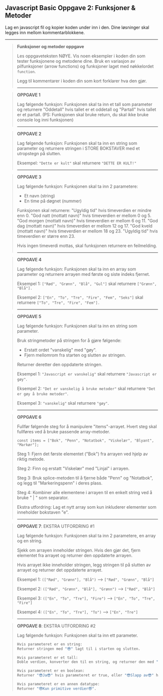 ## Javascript Basic Oppgave 2: Funksjoner & Metoder

Lag en javascript fil og kopier koden under inn i den. Dine løsninger skal legges inn mellom kommentarblokkene. 

---

> **Funksjoner og metoder oppgave**
>
> Les oppgaveteksten NØYE. Vis noen eksempler i koden din som tester
funksjonene og metodene dine. Bruk en variasjon av pilfunksjoner (arrow functions)
og funksjoner laget med nøkkelordet `function`.
>
> Legg til kommentarer i koden din som kort forklarer hva den gjør.
>
> ---

> **OPPGAVE 1**
> 
> Lag følgende funksjon: Funksjonen skal ta inn et tall som parameter og returnere
"Oddetall" hvis tallet er et oddetall og "Partall" hvis tallet er et partall.
(PS: Funksjonen skal bruke return, du skal ikke bruke console log inni
funksjonen)
>
> ---

> **OPPGAVE 2**
>
> Lag følgende funksjon: Funksjonen skal ta inn en string som parameter og returnere stringen
i STORE BOKSTAVER med et utropstegn på slutten.
>
> Eksempel: `"Dette er kult"` skal returnere `"DETTE ER KULT!"`
>
> ---

> **OPPGAVE 3**
>
> Lag følgende funksjon: Funksjonen skal ta inn 2 parametere:
> - Et navn (string)
> - En time på døgnet (nummer)
>   
> Funksjonen skal returnere:
> "Ugyldig tid" hvis timeverdien er mindre enn 0.
> "God natt (mottatt navn)" hvis timeverdien er mellom 0 og 5.
> "God morgen (mottatt navn)" hvis timeverdien er mellom 6 og 11.
> "God dag (mottatt navn)" hvis timeverdien er mellom 12 og 17.
> "God kveld (mottatt navn)" hvis timeverdien er mellom 18 og 23.
> "Ugyldig tid" hvis timeverdien er større enn 23.
>
> Hvis ingen timeverdi mottas, skal funksjonen returnere en feilmelding.
>
> ---

> **OPPGAVE 4**
> 
> Lag følgende funksjon: Funksjonen skal ta inn en array som parameter og returnere arrayen
med første og siste indeks fjernet.
>
> Eksempel 1: `["Rød", "Grønn", "Blå", "Gul"]` skal returnere `["Grønn", "Blå"].`
>
> Eksempel 2: `["En", "To", "Tre", "Fire", "Fem", "Seks"]` skal returnere
`["To", "Tre", "Fire", "Fem"].`
>
> ---

> **OPPGAVE 5**
>
> Lag følgende funksjon: Funksjonen skal ta inn en string som parameter.
> 
> Bruk stringmetoder på stringen for å gjøre følgende:
> - Erstatt ordet "vanskelig" med "gøy".
> - Fjern mellomrom fra starten og slutten av stringen.
>
> Returner deretter den oppdaterte stringen.
> 
> Eksempel 1: `"Javascript er vanskelig"` skal returnere `"Javascript er gøy"`.
>
> Eksempel 2: `"Det er vanskelig å bruke metoder"` skal returnere `"Det er gøy å bruke metoder"`.
>
> Eksempel 3: `"vanskelig"` skal returnere `"gøy"`.
>
> ---

> **OPPGAVE 6**
>
> Fullfør følgende steg for å manipulere "items"-arrayet. Hvert steg skal
fullføres ved å bruke passende array-metoder.
>
> ` const items = ["Bok", "Penn", "Notatbok", "Viskelær", "Blyant", "Markør"]; `
> 
> Steg 1: Fjern det første elementet ("Bok") fra arrayen ved hjelp av riktig metode.
>
> Steg 2: Finn og erstatt "Viskelær" med "Linjal" i arrayen.
>
> Steg 3: Bruk splice-metoden til å fjerne både "Penn" og "Notatbok", og legg til "Markeringspenn" i deres plass.
>
> Steg 4: Kombiner alle elementene i arrayen til en enkelt string ved å bruke " | " som separator.
> 
> Ekstra utfordring: Lag et nytt array som kun inkluderer elementer som inneholder bokstaven "e".
>
> ---

> **OPPGAVE 7**: EKSTRA UTFORDRING #1
>
> Lag følgende funksjon: Funksjonen skal ta inn 2 parametere, en array og en string.
>
> Sjekk om arrayen inneholder stringen. Hvis den gjør det, fjern elementet
fra arrayet og returner den oppdaterte arrayen.
>
> Hvis arrayet ikke inneholder stringen, legg stringen til på slutten
av arrayet og returner det oppdaterte arrayet.
>
> Eksempel 1: `(["Rød", "Grønn"], "Blå")` --> `["Rød", "Grønn", "Blå"]`
>
> Eksempel 2: `(["Rød", "Grønn", "Blå"], "Grønn")` --> `["Rød", "Blå"]`
>
> Eksempel 3: `(["En", "To", "Tre"], "Fire")` --> `["En", "To", "Tre", "Fire"]`
>
> Eksempel 4: `(["En", "To", "Tre"], "To")` --> `["En", "Tre"]`
>
> ---

> **OPPGAVE 8**: EKSTRA UTFORDRING #2
>
> Lag følgende funksjon: Funksjonen skal ta inn ett parameter.
> 
> ``` sh
> Hvis parameteret er en string:
> Returner stringen med "😎" lagt til i starten og slutten.
> ```
> 
> ``` sh
> Hvis parameteret er et tall:
> Doble verdien, konverter den til en string, og returner den med "😎" lagt til i starten og slutten.
> ```
>
> ``` sh
> Hvis parameteret er en boolean:
> Returner "😎Ja😎" hvis parameteret er true, eller "😎Slapp av😎" hvis parameteret er false.
> ```
> 
> ``` sh
> Hvis parameteret er en annen datatype:
> Returner "😎Kun primitive verdier😎".
> ```
> 
